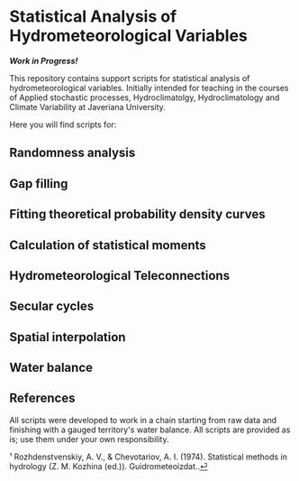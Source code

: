 # Statistical Analysis of Hydrometeorological Variables

***Work in Progress!***

This repository contains support scripts for statistical analysis of hydrometeorological variables. Initially intended for teaching in the courses of Applied stochastic processes, Hydroclimatolgy,  Hydroclimatology and Climate Variability at Javeriana University.

Here you will find scripts for:

 ## Randomness analysis
 ## Gap filling
 ## Fitting theoretical probability density curves
 ## Calculation of statistical moments
 ## Hydrometeorological Teleconnections
 ## Secular cycles
 ## Spatial interpolation
 ## Water balance
 
 ## References

All scripts were developed to work in a chain starting from raw data and finishing with a gauged territory's water balance. All scripts are provided as is; use them under your own responsibility.

<span id="1">¹</span> Rozhdenstvenskiy, A. V., & Chevotariov, A. I. (1974). Statistical methods in hydrology (Z. M. Kozhina (ed.)). Guidrometeoizdat..[⏎](#a1)<br>

